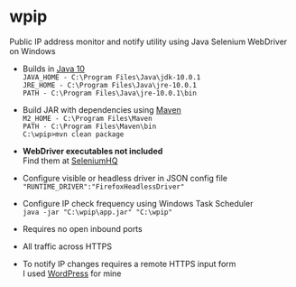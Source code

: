 # wpip
Public IP address monitor and notify utility using Java Selenium WebDriver on Windows

* Builds in [Java 10](http://www.oracle.com/technetwork/java/javase/downloads/index.html)  
  `JAVA_HOME - C:\Program Files\Java\jdk-10.0.1`  
  `JRE_HOME - C:\Program Files\Java\jre-10.0.1`  
  `PATH - C:\Program Files\Java\jre-10.0.1\bin`

* Build JAR with dependencies using [Maven](https://maven.apache.org/)  
  `M2_HOME - C:\Program Files\Maven`  
  `PATH - C:\Program Files\Maven\bin`  
  `C:\wpip>mvn clean package`

* __WebDriver executables not included__  
  Find them at [SeleniumHQ](https://www.seleniumhq.org/download/)

* Configure visible or headless driver in JSON config file  
  `"RUNTIME_DRIVER":"FirefoxHeadlessDriver"`

* Configure IP check frequency using Windows Task Scheduler  
  `java -jar "C:\wpip\app.jar" "C:\wpip"`

* Requires no open inbound ports

* All traffic across HTTPS

* To notify IP changes requires a remote HTTPS input form  
  I used [WordPress](https://www.wordpress.com) for mine
